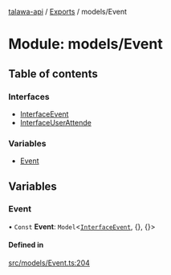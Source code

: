 [talawa-api](../README.md) / [Exports](../modules.md) / models/Event

# Module: models/Event

## Table of contents

### Interfaces

- [InterfaceEvent](../interfaces/models_Event.InterfaceEvent.md)
- [InterfaceUserAttende](../interfaces/models_Event.InterfaceUserAttende.md)

### Variables

- [Event](models_Event.md#event)

## Variables

### Event

• `Const` **Event**: `Model`<[`InterfaceEvent`](../interfaces/models_Event.InterfaceEvent.md), {}, {}\>

#### Defined in

[src/models/Event.ts:204](https://github.com/Nitya-Pasrija/talawa-api/blob/d3a6af9/src/models/Event.ts#L204)

